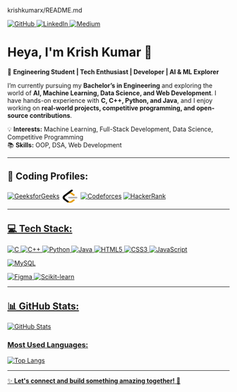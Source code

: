krishkumarx/README.md

[ ![GitHub](https://img.shields.io/badge/GitHub-000?style=for-the-badge&logo=github) ](https://github.com/IndoKris)
[ ![LinkedIn](https://img.shields.io/badge/LinkedIn-0A66C2?style=for-the-badge&logo=linkedin) ](www.linkedin.com/in/krish-kumar-083756334)
[ ![Medium](https://img.shields.io/badge/Medium-000?style=for-the-badge&logo=medium) ](YOUR_MEDIUM_LINK)

# Heya, I'm Krish Kumar 👋

🚀 **Engineering Student | Tech Enthusiast | Developer | AI & ML Explorer**  

I’m currently pursuing my **Bachelor’s in Engineering** and exploring the world of **AI, Machine Learning, Data Science, and Web Development**. I have hands-on experience with **C, C++, Python, and Java**, and I enjoy working on **real-world projects, competitive programming, and open-source contributions**.  

💡 **Interests:** Machine Learning, Full-Stack Development, Data Science, Competitive Programming  
📚 **Skills:** OOP, DSA, Web Development

---

## 🚀 Coding Profiles:
<p align="left">
<a href="https://www.geeksforgeeks.org/user/indokris/" target="blank"><img align="center" src="https://upload.wikimedia.org/wikipedia/commons/4/43/GeeksforGeeks.svg" alt="GeeksforGeeks" height="30" width="40" /></a>
<a href="(https://leetcode.com/u/IndoKris/)" target="blank"><img align="center" src="https://raw.githubusercontent.com/devicons/devicon/master/icons/leetcode/leetcode-original.svg" alt="LeetCode" height="30" width="40" /></a>
<a href="https://codeforces.com/profile/indokris" target="blank"><img align="center" src="https://cdn.jsdelivr.net/npm/simple-icons@3.1.0/icons/codeforces.svg" alt="Codeforces" height="30" width="40" /></a>
<a href="https://www.hackerrank.com/profile/indokrisgraphics" target="blank"><img align="center" src="https://raw.githubusercontent.com/devicons/devicon/master/icons/hackerrank/hackerrank-original.svg" alt="HackerRank" 

</p>


---

## 💻 Tech Stack:

![C](https://img.shields.io/badge/C-00599C?style=for-the-badge&logo=c&logoColor=white)
![C++](https://img.shields.io/badge/C++-00599C?style=for-the-badge&logo=c%2B%2B&logoColor=white)
![Python](https://img.shields.io/badge/Python-3776AB?style=for-the-badge&logo=python&logoColor=white)
![Java](https://img.shields.io/badge/Java-ED8B00?style=for-the-badge&logo=java&logoColor=white)
![HTML5](https://img.shields.io/badge/HTML5-E34F26?style=for-the-badge&logo=html5&logoColor=white)
![CSS3](https://img.shields.io/badge/CSS3-1572B6?style=for-the-badge&logo=css3&logoColor=white)
![JavaScript](https://img.shields.io/badge/JavaScript-F7DF1E?style=for-the-badge&logo=javascript&logoColor=black)

![MySQL](https://img.shields.io/badge/MySQL-4479A1?style=for-the-badge&logo=mysql&logoColor=white)

![Figma](https://img.shields.io/badge/Figma-F24E1E?style=for-the-badge&logo=figma&logoColor=white)
![Scikit-learn](https://img.shields.io/badge/Scikit--learn-F7931E?style=for-the-badge&logo=scikit-learn&logoColor=white)

---

## 📊 GitHub Stats:

![GitHub Stats](https://github-readme-stats.vercel.app/api?username=IndoKris&show_icons=true&theme=radical)

### Most Used Languages:
![Top Langs](https://github-readme-stats.vercel.app/api/top-langs/?username=IndoKris&layout=compact&theme=radical)

---

✨ **Let's connect and build something amazing together!** 🚀
